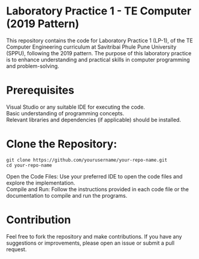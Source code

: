 # Laboratory Practice 1 - TE Computer (2019 Pattern)

This repository contains the code for Laboratory Practice 1 (LP-1), of the TE Computer Engineering curriculum at Savitribai Phule Pune University (SPPU), following the 2019 pattern. The purpose of this laboratory practice is to enhance understanding and practical skills in computer programming and problem-solving.

# Prerequisites
Visual Studio or any suitable IDE for executing the code. <br>
Basic understanding of programming concepts. <br>
Relevant libraries and dependencies (if applicable) should be installed.

# Clone the Repository:
```
git clone https://github.com/yourusername/your-repo-name.git
cd your-repo-name
```
Open the Code Files: Use your preferred IDE to open the code files and explore the implementation. <br>
Compile and Run: Follow the instructions provided in each code file or the documentation to compile and run the programs.

# Contribution
Feel free to fork the repository and make contributions. If you have any suggestions or improvements, please open an issue or submit a pull request.
